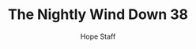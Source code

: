 ---
image: /assets/img/nwd/38_nwd_john_8_12_nlt.png
title: The Nightly Wind Down 38
categories:
  - The Nightly Wind Down
author: Hope Staff
notes: The Nightly Wind Down 38
embed: >-
  EMBED_GOES_HERE
transcript: >-
  SOME LINES OF TEXT START HERE
---